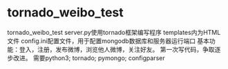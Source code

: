 # tornado_weibo_test
tornado_weibo_test
server.py使用tornado框架编写程序 templates内为HTML文件
config.ini配置文件，用于配置mongodb数据库和服务器运行端口
基本功能：登入，注册，发布微博，浏览他人微博，关注好友。
第一次写代码，争取逐步改进。
需要python3; tornado; pymongo; configparser
